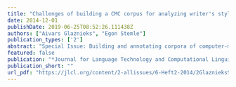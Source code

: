 ```yaml
---
title: "Challenges of building a CMC corpus for analyzing writer's style by age: The DiDi project"
date: 2014-12-01
publishDate: 2019-06-25T08:52:26.111438Z
authors: ["Aivars Glaznieks", "Egon Stemle"]
publication_types: ['2']
abstract: "Special Issue: Building and annotating corpora of computer-mediated discourse. Issues and Challenges at the Inteface of Corpus and Computational Linguistics"
featured: false
publication: "*Journal for Language Technology and Computational Linguistics (JLCL)*"
publication_short: ""
url_pdf: "https://jlcl.org/content/2-allissues/6-Heft2-2014/2GlaznieksStemle.pdf"
---
```


